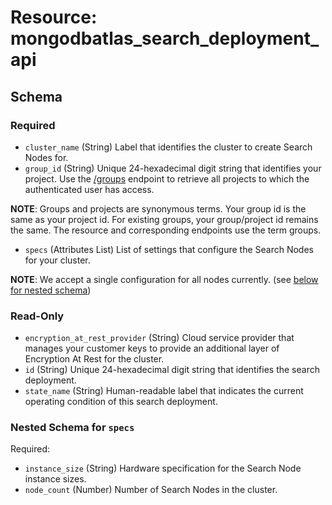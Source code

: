 # Resource: mongodbatlas_search_deployment_api

<!-- schema generated by tfplugindocs -->
## Schema

### Required

- `cluster_name` (String) Label that identifies the cluster to create Search Nodes for.
- `group_id` (String) Unique 24-hexadecimal digit string that identifies your project. Use the [/groups](#tag/Projects/operation/listProjects) endpoint to retrieve all projects to which the authenticated user has access.

**NOTE**: Groups and projects are synonymous terms. Your group id is the same as your project id. For existing groups, your group/project id remains the same. The resource and corresponding endpoints use the term groups.
- `specs` (Attributes List) List of settings that configure the Search Nodes for your cluster.

**NOTE**: We accept a single configuration for all nodes currently. (see [below for nested schema](#nestedatt--specs))

### Read-Only

- `encryption_at_rest_provider` (String) Cloud service provider that manages your customer keys to provide an additional layer of Encryption At Rest for the cluster.
- `id` (String) Unique 24-hexadecimal digit string that identifies the search deployment.
- `state_name` (String) Human-readable label that indicates the current operating condition of this search deployment.

<a id="nestedatt--specs"></a>
### Nested Schema for `specs`

Required:

- `instance_size` (String) Hardware specification for the Search Node instance sizes.
- `node_count` (Number) Number of Search Nodes in the cluster.
